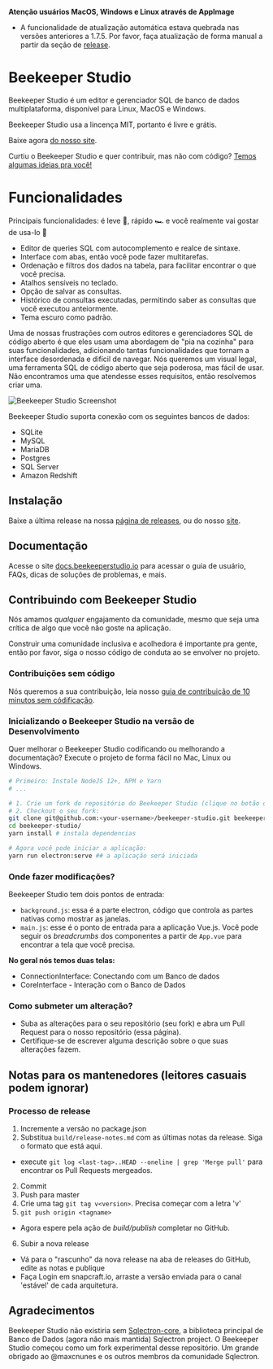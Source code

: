 **Atenção usuários MacOS, Windows e Linux através de AppImage**

- A funcionalidade de atualização automática estava quebrada nas versões anteriores a 1.7.5. Por favor, faça atualização de forma manual a partir da seção de [release](https://github.com/beekeeper-studio/beekeeper-studio/releases).

# Beekeeper Studio

Beekeeper Studio é um editor e gerenciador SQL de banco de dados multiplataforma, disponível para Linux, MacOS e Windows.

Beekeeper Studio usa a lincença MIT, portanto é livre e grátis.

Baixe agora [do nosso site](https://beekeeperstudio.io).

Curtiu o Beekeeper Studio e quer contribuir, mas não com código? [Temos algumas ideias pra você!](https://github.com/beekeeper-studio/beekeeper-studio/issues/287)

# Funcionalidades

Principais funcionalidades: é leve 🍫, rápido 🏎 e você realmente vai gostar de usa-lo 🥰

- Editor de queries SQL com autocomplemento e realce de sintaxe.
- Interface com abas, então você pode fazer multitarefas.
- Ordenação e filtros dos dados na tabela, para facilitar encontrar o que você precisa.
- Atalhos sensíveis no teclado.
- Opção de salvar as consultas.
- Histórico de consultas executadas, permitindo saber as consultas que você executou anteiormente.
- Tema escuro como padrão.

Uma de nossas frustrações com outros editores e gerenciadores SQL de código aberto é que eles usam uma abordagem de "pia na cozinha" para suas funcionalidades, adicionando tantas funcionalidades que tornam a interface desordenada e difícil de navegar. Nós queremos um visual legal, uma ferramenta SQL de código aberto que seja poderosa, mas fácil de usar. Não encontramos uma que atendesse esses requisitos, então resolvemos criar uma.

![Beekeeper Studio Screenshot](https://app.duckdocs.com/sites/2/pages/introduction/images/1)

Beekeeper Studio suporta conexão com os seguintes bancos de dados:

- SQLite
- MySQL
- MariaDB
- Postgres
- SQL Server
- Amazon Redshift

## Instalação

Baixe a última release na nossa [página de releases](https://github.com/beekeeper-studio/beekeeper-studio/releases), ou do nosso [site](https://beekeeperstudio.io).

## Documentação

Acesse o site [docs.beekeeperstudio.io](https://docs.beekeeperstudio.io) para acessar o guia de usuário, FAQs, dicas de soluções de problemas, e mais.

## Contribuindo com Beekeeper Studio

Nós amamos _qualquer_ engajamento da comunidade, mesmo que seja uma crítica de algo que você não goste na aplicação.

Construir uma comunidade inclusiva e acolhedora é importante pra gente, então por favor, siga o nosso código de conduta ao se envolver no projeto.

### Contribuições sem código

Nós queremos a sua contribuição, leia nosso [guia de contribuição de 10 minutos sem códificação](https://github.com/beekeeper-studio/beekeeper-studio/issues/287).

### Inicializando o Beekeeper Studio na versão de Desenvolvimento

Quer melhorar o Beekeeper Studio codificando ou melhorando a documentação? Execute o projeto de forma fácil no Mac, Linux ou Windows.

```bash
# Primeiro: Instale NodeJS 12+, NPM e Yarn
# ...

# 1. Crie um fork do repositório do Beekeeper Studio (clique no botão de fork no topo a direita dessa tela)
# 2. Checkout o seu fork:
git clone git@github.com:<your-username>/beekeeper-studio.git beekeeper-studio
cd beekeeper-studio/
yarn install # instala dependencias

# Agora você pode iniciar a aplicação:
yarn run electron:serve ## a aplicação será iniciada
```

### Onde fazer modificações?

Beekeeper Studio tem dois pontos de entrada:

- `background.js`: essa é a parte electron, código que controla as partes nativas como mostrar as janelas.
- `main.js`: esse é o ponto de entrada para a aplicação Vue.js. Você pode seguir os _breadcrumbs_ dos componentes a partir de `App.vue` para encontrar a tela que você precisa.

**No geral nós temos duas telas:**

- ConnectionInterface: Conectando com um Banco de dados
- CoreInterface - Interação com o Banco de Dados

### Como submeter um alteração?

- Suba as alterações para o seu repositório (seu fork) e abra um Pull Request para o nosso repositório (essa página).
- Certifique-se de escrever alguma descrição sobre o que suas alterações fazem.

## Notas para os mantenedores (leitores casuais podem ignorar)

### Processo de release

1. Incremente a versão no package.json
2. Substitua `build/release-notes.md` com as últimas notas da release. Siga o formato que está aqui.

- execute `git log <last-tag>..HEAD --oneline | grep 'Merge pull'` para encontrar os Pull Requests mergeados.

2. Commit
3. Push para master
4. Crie uma tag `git tag v<version>`. Precisa começar com a letra 'v'
5. `git push origin <tagname>`

- Agora espere pela ação de _build/publish_ completar no GitHub.

6. Subir a nova release

- Vá para o "rascunho" da nova release na aba de releases do GitHub, edite as notas e publique
- Faça Login em snapcraft.io, arraste a versão enviada para o canal 'estável' de cada arquitetura.

## Agradecimentos

Beekeeper Studio não existiria sem [Sqlectron-core](https://github.com/sqlectron/sqlectron-core), a biblioteca principal de Banco de Dados (agora não mais mantida) Sqlectron project. O Beekeeper Studio começou como um fork experimental desse repositório. Um grande obrigado ao @maxcnunes e os outros membros da comunidade Sqlectron.
